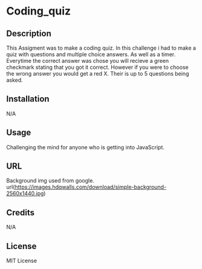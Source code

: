 # Coding_quiz

## Description

This Assigment was to make a coding quiz. In this challenge i had to make a quiz with questions and multiple choice answers. As well as a timer. Everytime the correct answer was chose you will recieve a green checkmark stating that you got it correct. However if you were to choose the wrong answer you would get a red X. Their is up to 5 questions being asked.

## Installation

N/A

## Usage

Challenging the mind for anyone who is getting into JavaScript.

## URL

Background img used from google.  url(https://images.hdqwalls.com/download/simple-background-2560x1440.jpg)
## Credits

N/A

## License

MIT License